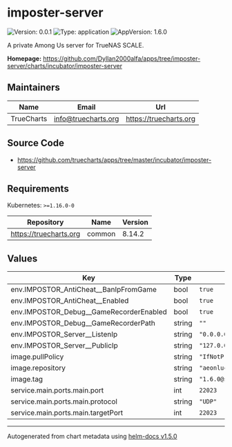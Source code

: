 # imposter-server

![Version: 0.0.1](https://img.shields.io/badge/Version-0.0.1-informational?style=flat-square) ![Type: application](https://img.shields.io/badge/Type-application-informational?style=flat-square) ![AppVersion: 1.6.0](https://img.shields.io/badge/AppVersion-1.6.0-informational?style=flat-square)

A private Among Us server for TrueNAS SCALE.

**Homepage:** <https://github.com/Dyllan2000alfa/apps/tree/imposter-server/charts/incubator/imposter-server>

## Maintainers

| Name | Email | Url |
| ---- | ------ | --- |
| TrueCharts | info@truecharts.org | https://truecharts.org |

## Source Code

* <https://github.com/truecharts/apps/tree/master/incubator/imposter-server>

## Requirements

Kubernetes: `>=1.16.0-0`

| Repository | Name | Version |
|------------|------|---------|
| https://truecharts.org | common | 8.14.2 |

## Values

| Key | Type | Default | Description |
|-----|------|---------|-------------|
| env.IMPOSTOR_AntiCheat__BanIpFromGame | bool | `true` |  |
| env.IMPOSTOR_AntiCheat__Enabled | bool | `true` |  |
| env.IMPOSTOR_Debug__GameRecorderEnabled | bool | `true` |  |
| env.IMPOSTOR_Debug__GameRecorderPath | string | `""` |  |
| env.IMPOSTOR_Server__ListenIp | string | `"0.0.0.0"` |  |
| env.IMPOSTOR_Server__PublicIp | string | `"127.0.0.1"` |  |
| image.pullPolicy | string | `"IfNotPresent"` |  |
| image.repository | string | `"aeonlucid/impostor"` |  |
| image.tag | string | `"1.6.0@sha256:fbfe8e95db116771c488570e20834f3038501741745db60031e05b282fce00c3"` |  |
| service.main.ports.main.port | int | `22023` |  |
| service.main.ports.main.protocol | string | `"UDP"` |  |
| service.main.ports.main.targetPort | int | `22023` |  |

----------------------------------------------
Autogenerated from chart metadata using [helm-docs v1.5.0](https://github.com/norwoodj/helm-docs/releases/v1.5.0)
